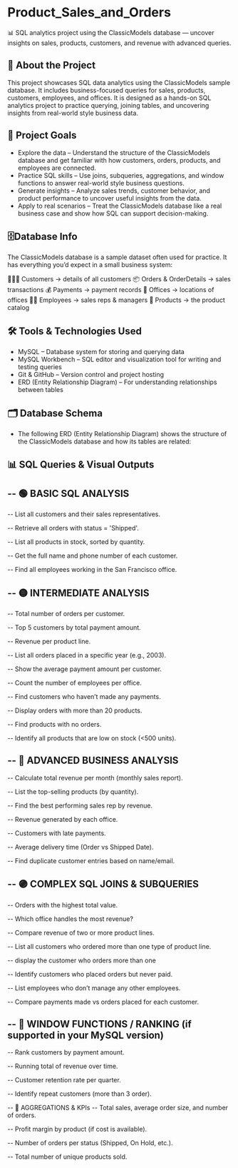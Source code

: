 # Product_Sales_and_Orders
📊 SQL analytics project using the ClassicModels database — uncover insights on sales, products, customers, and revenue with advanced queries.

## 📌 About the Project

This project showcases SQL data analytics using the ClassicModels sample database.
It includes business-focused queries for sales, products, customers, employees, and offices.
It is designed as a hands-on SQL analytics project to practice querying, joining tables, and uncovering insights from real-world style business data.

## 🎯 Project Goals

- Explore the data – Understand the structure of the ClassicModels database and get familiar with how customers, orders, products, and employees are connected.
- Practice SQL skills – Use joins, subqueries, aggregations, and window functions to answer real-world style business questions.
- Generate insights – Analyze sales trends, customer behavior, and product performance to uncover useful insights from the data.
- Apply to real scenarios – Treat the ClassicModels database like a real business case and show how SQL can support decision-making.

## 🗄️Database Info

The ClassicModels database is a sample dataset often used for practice.
It has everything you’d expect in a small business system:

🧑‍🤝‍🧑 Customers → details of all customers
📦 Orders & OrderDetails → sales transactions
💰 Payments → payment records
🏢 Offices → locations of offices
👩‍💼 Employees → sales reps & managers
🛒 Products → the product catalog

## 🛠️ Tools & Technologies Used

- MySQL – Database system for storing and querying data
- MySQL Workbench – SQL editor and visualization tool for writing and testing queries
- Git & GitHub – Version control and project hosting
- ERD (Entity Relationship Diagram) – For understanding relationships between tables


## 🗂️ Database Schema

* The following ERD (Entity Relationship Diagram) shows the structure of the ClassicModels database and how its tables are related:


## 📊 SQL Queries & Visual Outputs

 ## -- 🟢 BASIC SQL ANALYSIS
-- List all customers and their sales representatives.

-- Retrieve all orders with status = 'Shipped'.

-- List all products in stock, sorted by quantity.

-- Get the full name and phone number of each customer.

-- Find all employees working in the San Francisco office.

## -- 🟡 INTERMEDIATE ANALYSIS
-- Total number of orders per customer.

-- Top 5 customers by total payment amount.

-- Revenue per product line.

-- List all orders placed in a specific year (e.g., 2003).

-- Show the average payment amount per customer.

-- Count the number of employees per office.

-- Find customers who haven’t made any payments.

-- Display orders with more than 20 products.

-- Find products with no orders.

-- Identify all products that are low on stock (<500 units).

## -- 🔵 ADVANCED BUSINESS ANALYSIS
-- Calculate total revenue per month (monthly sales report).

-- List the top-selling products (by quantity).

-- Find the best performing sales rep by revenue.

-- Revenue generated by each office.

-- Customers with late payments.

-- Average delivery time (Order vs Shipped Date).

-- Find duplicate customer entries based on name/email.

## -- 🟣 COMPLEX SQL JOINS & SUBQUERIES
-- Orders with the highest total value.

-- Which office handles the most revenue?

-- Compare revenue of two or more product lines.

-- List all customers who ordered more than one type of product line.

-- display the customer who orders more than one 

-- Identify customers who placed orders but never paid.

-- List employees who don’t manage any other employees.

-- Compare payments made vs orders placed for each customer.

## -- 🔶 WINDOW FUNCTIONS / RANKING (if supported in your MySQL version)
-- Rank customers by payment amount.

-- Running total of revenue over time.

-- Customer retention rate per quarter.

-- Identify repeat customers (more than 3 order).

-- 🔺 AGGREGATIONS & KPIs
-- Total sales, average order size, and number of orders.

-- Profit margin by product (if cost is available).

-- Number of orders per status (Shipped, On Hold, etc.).

-- Total number of unique products sold.

